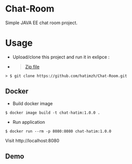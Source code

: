 # Chat-Room
Simple JAVA EE chat room project.
# Usage
- Upload/clone this project and run it in exlipce :
- > <a href="https://github.com/hatimzh/Chat-Room/archive/refs/heads/main.zip">Zip file</a>
```shell
> $ git clone https://github.com/hatimzh/Chat-Room.git
```

## Docker

- Build docker image

```shell
$ docker image build -t chat-hatim:1.0.0 .
```

- Run application

```shell
$ docker run --rm -p 8080:8080 chat-hatim:1.0.0  
```

Visit http://localhost:8080


## Demo 

